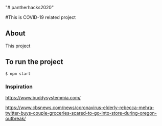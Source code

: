 "# pantherhacks2020" 

#This is COVID-19 related project

## About

This project 

## To run the project

`$ npm start`


### Inspiration

https://www.buddysystemmia.com/

https://www.cbsnews.com/news/coronavirus-elderly-rebecca-mehra-twitter-buys-couple-groceries-scared-to-go-into-store-during-oregon-outbreak/

